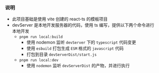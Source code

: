 ### 说明
- 此项目基础是使用 vite 创建的 react-ts 的模板项目
- devServer 是本地开发服务器的代码，使用 ts 编写，提供以下两个命令进行本地开发
  - `pnpm run local:build`
    - 使用 nodemon 监听 `devServer` 下的 `typescript` 代码变更
    - 使用 `esbuild` 打包生成 `ESM` 格式的 `javascript` 代码
    - 打包到目录 `devServerDist/start.js`
  - `pnpm run local:dev`
    - 使用 `nodemon` 监听 `devServerDist` 的产物，并进行执行
